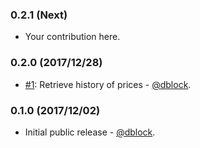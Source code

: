### 0.2.1 (Next)

* Your contribution here.

### 0.2.0 (2017/12/28)

* [#1](https://github.com/dblock/google-finance-ruby-client/issues/1): Retrieve history of prices - [@dblock](https://github.com/dblock).

### 0.1.0 (2017/12/02)

* Initial public release - [@dblock](https://github.com/dblock).
